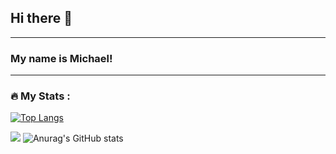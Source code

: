 ## Hi there 👋
---

### My name is Michael!
---

<!--
**MichaelKuch26/aboutMeMD** is a ✨ _special_ ✨ repository because its `README.md` (this file) appears on your GitHub profile.

Here are some ideas to get you started:

- 🔭 I’m currently working on ...
- 🌱 I’m currently learning ...
- 👯 I’m looking to collaborate on ...
- 🤔 I’m looking for help with ...
- 💬 Ask me about ...
- 📫 How to reach me: ...
- 😄 Pronouns: ...
- ⚡ Fun fact: ...
-->

### :fire: My Stats :
 
[![Top Langs](https://github-readme-stats.vercel.app/api/top-langs/?username=MichaelKuch26)](https://github.com/anuraghazra/github-readme-stats)

![](https://komarev.com/ghpvc/?username=MichaelKuch26)
![Anurag's GitHub stats](https://github-readme-stats.vercel.app/api?username=MichaelKuch26&show_icons=synthwave)

